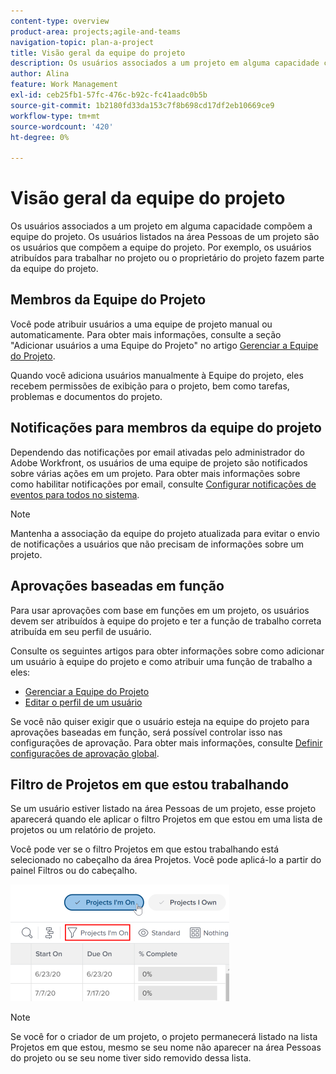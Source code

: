 ```yaml
---
content-type: overview
product-area: projects;agile-and-teams
navigation-topic: plan-a-project
title: Visão geral da equipe do projeto
description: Os usuários associados a um projeto em alguma capacidade compõem a equipe do projeto. Os usuários listados na área Pessoas de um projeto são os usuários que compõem a equipe do projeto.
author: Alina
feature: Work Management
exl-id: ceb25fb1-57fc-476c-b92c-fc41aadc0b5b
source-git-commit: 1b2180fd33da153c7f8b698cd17df2eb10669ce9
workflow-type: tm+mt
source-wordcount: '420'
ht-degree: 0%

---
```


# Visão geral da equipe do projeto

Os usuários associados a um projeto em alguma capacidade compõem a equipe do projeto. Os usuários listados na área Pessoas de um projeto são os usuários que compõem a equipe do projeto. Por exemplo, os usuários atribuídos para trabalhar no projeto ou o proprietário do projeto fazem parte da equipe do projeto.

## Membros da Equipe do Projeto

Você pode atribuir usuários a uma equipe de projeto manual ou automaticamente. Para obter mais informações, consulte a seção &quot;Adicionar usuários a uma Equipe do Projeto&quot; no artigo [Gerenciar a Equipe do Projeto](../../../manage-work/projects/planning-a-project/manage-project-team.md).

Quando você adiciona usuários manualmente à Equipe do projeto, eles recebem permissões de exibição para o projeto, bem como tarefas, problemas e documentos do projeto.

## Notificações para membros da equipe do projeto

Dependendo das notificações por email ativadas pelo administrador do Adobe Workfront, os usuários de uma equipe de projeto são notificados sobre várias ações em um projeto. Para obter mais informações sobre como habilitar notificações por email, consulte [Configurar notificações de eventos para todos no sistema](../../../administration-and-setup/manage-workfront/emails/configure-event-notifications-for-everyone-in-the-system.md).

>[!NOTE]
>
>Mantenha a associação da equipe do projeto atualizada para evitar o envio de notificações a usuários que não precisam de informações sobre um projeto.

## Aprovações baseadas em função

Para usar aprovações com base em funções em um projeto, os usuários devem ser atribuídos à equipe do projeto e ter a função de trabalho correta atribuída em seu perfil de usuário.

Consulte os seguintes artigos para obter informações sobre como adicionar um usuário à equipe do projeto e como atribuir uma função de trabalho a eles:

* [Gerenciar a Equipe do Projeto](../../../manage-work/projects/planning-a-project/manage-project-team.md)
* [Editar o perfil de um usuário](../../../administration-and-setup/add-users/create-and-manage-users/edit-a-users-profile.md)

Se você não quiser exigir que o usuário esteja na equipe do projeto para aprovações baseadas em função, será possível controlar isso nas configurações de aprovação. Para obter mais informações, consulte [Definir configurações de aprovação global](../../../administration-and-setup/customize-workfront/configure-approval-milestone-processes/establish-approval-settings.md).

## Filtro de Projetos em que estou trabalhando

Se um usuário estiver listado na área Pessoas de um projeto, esse projeto aparecerá quando ele aplicar o filtro Projetos em que estou em uma lista de projetos ou um relatório de projeto.

Você pode ver se o filtro Projetos em que estou trabalhando está selecionado no cabeçalho da área Projetos. Você pode aplicá-lo a partir do painel Filtros ou do cabeçalho.

![](assets/nwe-project-list-buttons-350x187.png)

>[!NOTE]
>
>Se você for o criador de um projeto, o projeto permanecerá listado na lista Projetos em que estou, mesmo se seu nome não aparecer na área Pessoas do projeto ou se seu nome tiver sido removido dessa lista.
